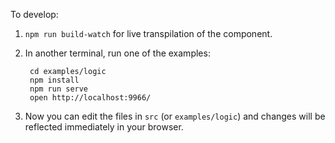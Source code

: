 To develop:

1. `npm run build-watch` for live transpilation of the component.

2. In another terminal, run one of the examples:

        cd examples/logic
        npm install
        npm run serve
        open http://localhost:9966/

3. Now you can edit the files in `src` (or `examples/logic`) and
   changes will be reflected immediately in your browser.
